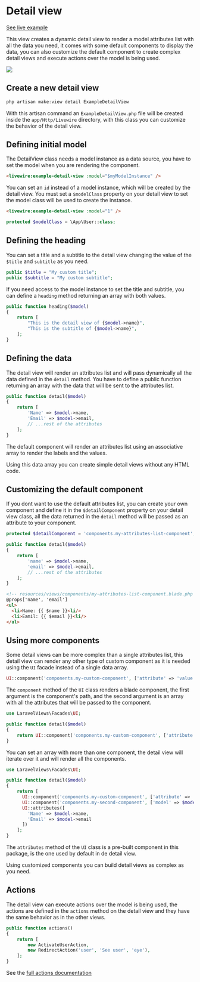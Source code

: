 # Detail view

[See live example](/examples/detail-views)

This view creates a dynamic detail view to render a model attributes list with all the data you need, it comes with some default components to display the data, you can also customize the default component to create complex detail views and execute actions over the model is being used.

![](/img/docs/detail.png)


## Create a new detail view

```bash
php artisan make:view detail ExampleDetailView
```

With this artisan command an `ExampleDetailView.php` file will be created inside the `app/Http/Livewire` directory, with this class you can customize the behavior of the detail view.

## Defining initial model

The DetailView class needs a model instance as a data source, you have to set the model when you are rendering the component.

```html
<livewire:example-detail-view :model="$myModelInstance" />
```

You can set an `id` instead of a model instance, which will be created by the detail view. You must set a `$modelClass` property on your detail view to set the model class will be used to create the instance.

```html
<livewire:example-detail-view :model="1" />
```

```php
protected $modelClass = \App\User::class;
```

## Defining the heading

You can set a title and a subtitle to the detail view changing the value of the `$title` and `subtitle` as you need.

```php
public $title = "My custom title";
public $subtitle = "My custom subtitle";
```

If you need access to the model instance to set the title and subtitle, you can define a `heading` method returning an array with both values.

```php
public function heading($model)
{
    return [
        "This is the detail view of {$model->name}",
        "This is the subtitle of {$model->name}",
    ];
}
```

## Defining the data

The detail view will render an attributes list and will pass dynamically all the data defined in the `detail` method.
You have to define a public function returning an array with the data that will be sent to the attributes list.

```php
public function detail($model)
{
    return [
        'Name' => $model->name,
        'Email' => $model->email,
        // ...rest of the attributes
    ];
}
```

The default component will render an attributes list using an associative array to render the labels and the values.

Using this data array you can create simple detail views without any HTML code.


## Customizing the default component

If you dont want to use the default attributes list, you can create your own component and define it in the `$detailComponent` property on your detail view class, all the data returned in the `detail` method will be passed as an attribute to your component.

```php
protected $detailComponent = 'components.my-attributes-list-component';

public function detail($model)
{
    return [
        'name' => $model->name,
        'email' => $model->email,
        // ...rest of the attributes
    ];
}
```

```html
<!-- resources/views/components/my-attributes-list-component.blade.php -->
@props['name', 'email']
<ul>
  <li>Name: {{ $name }}<li/>
  <li>Eamil: {{ $email }}<li/>
</ul>
```

## Using more components
Some detail views can be more complex than a single attributes list, this detail view can render any other type of custom component as it is needed using the `UI` facade instead of a single data array.

```php
UI::component('components.my-custom-component', ['attribute' => 'value' ])
```

The `component` method of the `UI` class renders a blade component, the first argument is the component's path, and the second argument is an array with all the attributes that will be passed to the component.

```php
use LaravelViews\Facades\UI;

public function detail($model)
{
    return UI::component('components.my-custom-component', ['attribute' => 'value' ]);
}
```

You can set an array with more than one component, the detail view will iterate over it and will render all the components.

```php
use LaravelViews\Facades\UI;

public function detail($model)
{
    return [
      UI::component('components.my-custom-component', ['attribute' => 'value' ]),
      UI::component('components.my-second-component', ['model' => $model]),
      UI::attributes([
        'Name' => $model->name,
        'Email' => $model->email
      ])
    ];
}
```

The `attributes` method of the `UI` class is a pre-built component in this package, is the one used by default in de detail view.

Using customized components you can build detail views as complex as you need.


## Actions
The detail view can execute actions over the model is being used, the actions are defined in the `actions` method on the detail view and they have the same behavior as in the other views.

```php
public function actions()
{
    return [
        new ActivateUserAction,
        new RedirectAction('user', 'See user', 'eye'),
    ];
}
```

See the [full actions documentation](/actions)
